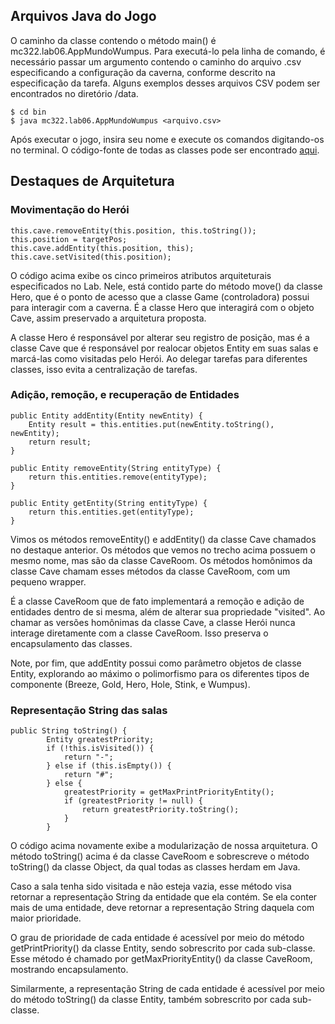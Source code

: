 ## Arquivos Java do Jogo

O caminho da classe contendo o método main() é mc322.lab06.AppMundoWumpus. Para executá-lo pela linha de comando, é necessário passar um argumento contendo o caminho do arquivo .csv especificando a configuração da caverna, conforme descrito na especificação da tarefa. Alguns exemplos desses arquivos CSV podem ser encontrados no diretório /data.
```
$ cd bin
$ java mc322.lab06.AppMundoWumpus <arquivo.csv>
```
Após executar o jogo, insira seu nome e execute os comandos digitando-os no terminal. O código-fonte de todas as classes pode ser encontrado [aqui](src/mc322/lab06).

## Destaques de Arquitetura

### Movimentação do Herói
```
this.cave.removeEntity(this.position, this.toString());
this.position = targetPos;
this.cave.addEntity(this.position, this);
this.cave.setVisited(this.position);
```
O código acima exibe os cinco primeiros atributos arquiteturais especificados no Lab. Nele, está contido parte do método move() da classe Hero, que é o ponto de acesso que a classe Game (controladora) possui para interagir com a caverna. É a classe Hero que interagirá com o objeto Cave, assim preservado a arquitetura proposta.

A classe Hero é responsável por alterar seu registro de posição, mas é a classe Cave que é responsável por realocar objetos Entity em suas salas e marcá-las como visitadas pelo Herói. Ao delegar tarefas para diferentes classes, isso evita a centralização de tarefas.

### Adição, remoção, e recuperação de Entidades
```
public Entity addEntity(Entity newEntity) {
    Entity result = this.entities.put(newEntity.toString(), newEntity);
    return result;
}

public Entity removeEntity(String entityType) {
    return this.entities.remove(entityType);
}

public Entity getEntity(String entityType) {
    return this.entities.get(entityType);
}
```
Vimos os métodos removeEntity() e addEntity() da classe Cave chamados no destaque anterior. Os métodos que vemos no trecho acima possuem o mesmo nome, mas são da classe CaveRoom. Os métodos homônimos da classe Cave chamam esses métodos da classe CaveRoom, com um pequeno wrapper.

É a classe CaveRoom que de fato implementará a remoção e adição de entidades dentro de si mesma, além de alterar sua propriedade "visited". Ao chamar as versões homônimas da classe Cave, a classe Herói nunca interage diretamente com a classe CaveRoom. Isso preserva o encapsulamento das classes.

Note, por fim, que addEntity possui como parâmetro objetos de classe Entity, explorando ao máximo o polimorfismo para os diferentes tipos de componente (Breeze, Gold, Hero, Hole, Stink, e Wumpus).

### Representação String das salas
```
public String toString() {
        Entity greatestPriority;
        if (!this.isVisited()) {
            return "-";
        } else if (this.isEmpty()) {
            return "#";
        } else {
            greatestPriority = getMaxPrintPriorityEntity();
            if (greatestPriority != null) {
                return greatestPriority.toString();
            }
        }
```
O código acima novamente exibe a modularização de nossa arquitetura. O método toString() acima é da classe CaveRoom e sobrescreve o método toString() da classe Object, da qual todas as classes herdam em Java.

Caso a sala tenha sido visitada e não esteja vazia, esse método visa retornar a representação String da entidade que ela contém. Se ela conter mais de uma entidade, deve retornar a representação String daquela com maior prioridade.

O grau de prioridade de cada entidade é acessível por meio do método getPrintPriority() da classe Entity, sendo sobrescrito por cada sub-classe. Esse método é chamado por getMaxPriorityEntity() da classe CaveRoom, mostrando encapsulamento.

Similarmente, a representação String de cada entidade é acessível por meio do método toString() da classe Entity, também sobrescrito por cada sub-classe.
